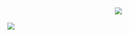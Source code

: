 
<h1 align="center">
  <a href="https://git.io/typing-svg">
    <img src="https://readme-typing-svg.herokuapp.com?font=cambria&size=30&lines=Hi,+Welcome+to+my+GitHub;I’m+currently+learning ReactJs+&+Laravel">
  </a>
</h1>

![](https://raw.githubusercontent.com/halfrost/halfrost/master/icons/header_.png)



